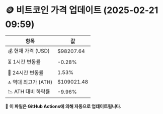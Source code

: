 # 🪙 비트코인 가격 업데이트 (2025-02-21 09:59)

| 항목                | 값 |
|--------------------|----------------|
| 💰 현재 가격 (USD) | $98207.64 |
| ⏳ 1시간 변동률    | -0.28% |
| 📆 24시간 변동률   | 1.53% |
| 🔝 역대 최고가 (ATH) | $109021.48 |
| 📉 ATH 대비 하락률 | -9.96% |

🔄 **이 파일은 GitHub Actions에 의해 자동으로 업데이트됩니다.**
